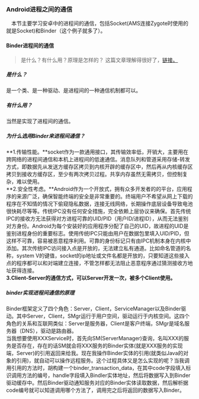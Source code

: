 ### Android进程之间的通信
　本节主要学习安卓中的进程间的通信，包括Socket(AMS连接Zygote时使用的就是Socket)和Binder（这个例子就多了）。
#### Binder进程间的通信
> 是什么？有什么用？原理是怎样的？
这篇文章理解得很好了，<a href='http://www.cnblogs.com/angeldevil/p/3296381.html'>链接。</a>    

##### 是什么？  
是一个类、是一种驱动、是进程间的一种通信机制都可以。
##### 有什么用？
当然是实现了进程间的通信。
##### 为什么选用Binder来进程间通信？
**1.传输性能。**socket作为一款通用接口，其传输效率低，开销大，主要用在跨网络的进程间通信和本机上进程间的低速通信。消息队列和管道采用存储-转发方式，即数据先从发送方缓存区拷贝到内核开辟的缓存区中，然后再从内核缓存区拷贝到接收方缓存区，至少有两次拷贝过程。共享内存虽然无需拷贝，但控制复杂，难以使用。  
**2.安全性考虑。**Android作为一个开放式，拥有众多开发者的的平台，应用程序的来源广泛，确保智能终端的安全是非常重要的。终端用户不希望从网上下载的程序在不知情的情况下偷窥隐私数据，连接无线网络，长期操作底层设备导致电池很快耗尽等等。传统IPC没有任何安全措施，完全依赖上层协议来确保。首先传统IPC的接收方无法获得对方进程可靠的UID/PID（用户ID/进程ID），从而无法鉴别对方身份。Android为每个安装好的应用程序分配了自己的UID，故进程的UID是鉴别进程身份的重要标志。使用传统IPC只能由用户在数据包里填入UID/PID，但这样不可靠，容易被恶意程序利用。可靠的身份标记只有由IPC机制本身在内核中添加。其次传统IPC访问接入点是开放的，无法建立私有通道。比如命名管道的名称，system V的键值，socket的ip地址或文件名都是开放的，只要知道这些接入点的程序都可以和对端建立连接，不管怎样都无法阻止恶意程序通过猜测接收方地址获得连接。  
**3.Client-Server的通信方式，可以Server开发一次，被多个Client使用。** 
 
##### binder实现进程间通信的原理  
Binder框架定义了四个角色：Server，Client，ServiceManager以及Binder驱动。其中Server，Client，SMgr运行于用户空间，驱动运行于内核空间。这四个角色的关系和互联网类似：Server是服务器，Client是客户终端，SMgr是域名服务器（DNS），驱动是路由器。  
当我想要使用XXXService时，首先向SM(ServerManager)查询，名叫XXX的服务是否存在，存在的话SM就会将XXX服务的Binder实体(就是XXX服务的实现端，Server)的引用返回来给我。现在我操作Binder实体的引用(就类似Java的对象的引用)，就自动可以操作远程服务。这个过程具体又是怎么实现的呢？当我调用引用的方法时，胡构建一个binder_transaction_data，在其中code字段填入标识调用方法的编号，handle字段填入Bindler实体地址，然后将数据写入到Binder驱动缓存中。然后Binder驱动通知服务对应的Binder实体读取数据，然后解析据code编号就可以知道调用哪个方法了，调用完之后将返回的数据写入Binder。  




　

